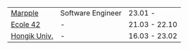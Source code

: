 |                                                              |                   |               |
| :----------------------------------------------------------- | ----------------- | :------------ |
| [Marpple](https://github.com/marpple)                        | Software Engineer | 23.01 -       |
| [Ecole 42](https://github.com/sungwoo-shin/ecole42-42cursus) | -                 | 21.03 - 22.10 |
| [Hongik Univ.](https://github.com/sungwoo-shin/computer-science) | -                 | 16.03 - 23.02 |
